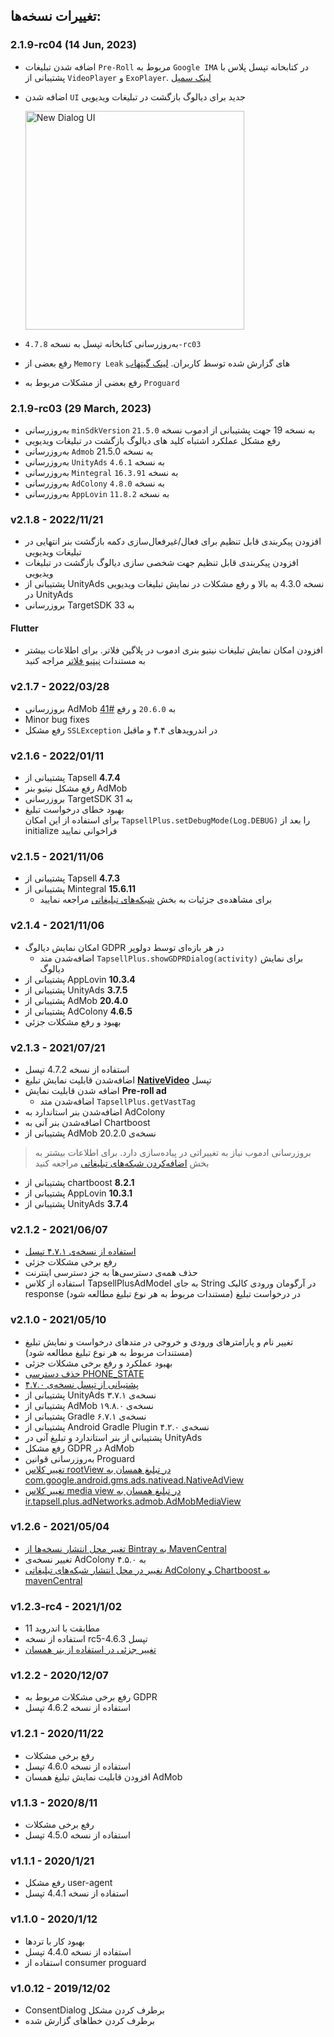## تغییرات نسخه‌ها:

### 2.1.9-rc04 (14 Jun, 2023)
- اضافه شدن تبلیغات `Pre-Roll` مربوط به `Google IMA` در کتابخانه تپسل پلاس با پشتیبانی از `VideoPlayer` و `ExoPlayer`. [لینک سمپل](https://github.com/tapsellorg/TapsellPlusSDK-AndroidSample/blob/master/app/src/main/java/ir/tapsell/plussample/android/ExoPlayerVastActivity.java)
- اضافه شدن `UI` جدید برای دیالوگ بازگشت در تبلیغات ویدیویی

  <img width="350" src="https://github.com/tapsellorg/TapsellDocument/assets/38072572/da643aec-1cc5-4699-81f6-1bde4226f6bc"  alt='New Dialog UI'/>

- به‌روز‌رسانی کتابخانه تپسل به نسخه `4.7.8-rc03`
- رفع بعضی از `Memory Leak` های گزارش شده توسط کاربران. [لینک گیتهاب](https://github.com/tapsellorg/TapsellPlusSDK-AndroidSample/issues/58)
- رفع بعضی از مشکلات مربوط به `Proguard`

### 2.1.9-rc03 (29 March, 2023)
- به‌روز‌رسانی `minSdkVersion` به نسخه 19 جهت پشتیبانی از ادموب نسخه `21.5.0`
- رفع مشکل عملکرد اشتباه کلید های دیالوگ بازگشت در تبلیغات ویدیویی
- به‌رو‌ز‌رسانی `Admob` به نسخه 21.5.0
- به‌رو‌ز‌رسانی `UnityAds` به نسخه `4.6.1`
- به‌رو‌ز‌رسانی `Mintegral` به نسخه `16.3.91`
- به‌رو‌ز‌رسانی `AdColony` به نسخه `4.8.0`
- به‌رو‌ز‌رسانی `AppLovin` به نسخه `11.8.2`

### v2.1.8 - 2022/11/21
- افزودن پیکربندی قابل تنظیم برای فعال/غیرفعال‌سازی دکمه بازگشت بنر انتهایی در تبلیغات ویدیویی
- افزودن پیکربندی قابل تنظیم جهت شخصی سازی دیالوگ بازگشت در تبلیغات ویدیویی
- پشتیبانی از UnityAds نسخه 4.3.0 به بالا و رفع مشکلات در نمایش تبلیغات ویدیویی در UnityAds
- بروزرسانی TargetSDK به 33
#### Flutter
- افزودن امکان نمایش تبلیغات نیتیو بنری ادموب در پلاگین فلاتر. برای اطلاعات بیشتر به مستندات [نیتیو فلاتر](https://docs.tapsell.ir/plus-sdk/flutter/native/) مراجه کنید

### v2.1.7 - 2022/03/28
- بروزرسانی AdMob به `20.6.0` و رفع [#41](https://github.com/tapsellorg/TapsellPlusSDK-AndroidSample/issues/41)
- Minor bug fixes
- رفع مشکل `SSLException` در اندرویدهای ۴.۴ و ماقبل

### v2.1.6 - 2022/01/11
* پشتیبانی از Tapsell **4.7.4**
* رفع مشکل نیتیو بنر AdMob
* بروزرسانی TargetSDK به 31
* بهبود خطای درخواست تبلیغ  
    برای استفاده از این امکان
    `TapsellPlus.setDebugMode(Log.DEBUG)`
    را بعد از initialize فراخوانی نمایید
    

### v2.1.5 - 2021/11/06
* پشتیبانی از Tapsell **4.7.3**
* پشتیبانی از Mintegral **15.6.11**
    - برای مشاهده‌ی جزئیات به بخش [شبکه‌های تبلیغاتی](/plus-sdk/android/add-adnetworks/index.html) مراجعه نمایید

### v2.1.4 - 2021/11/06
* امکان نمایش دیالوگ GDPR در هر بازه‌ای توسط دولوپر
    - اضافه‌شدن متد `TapsellPlus.showGDPRDialog(activity)` برای نمایش دیالوگ
* پشتیبانی از AppLovin **10.3.4**
* پشتیبانی از UnityAds **3.7.5**
* پشتیبانی از AdMob **20.4.0**
* پشتیبانی از AdColony **4.6.5**
* بهبود و رفع مشکلات جزئی

### v2.1.3 - 2021/07/21
* استفاده از نسخه 4.7.2 تپسل
* اضافه‌شدن قابلیت نمایش تبلیغ [**NativeVideo**](/plus-sdk/android/native-vid/index.html) تپسل
* اضافه شدن قابلیت نمایش **Pre-roll ad**
  - اضافه‌شدن متد `TapsellPlus.getVastTag`
* اضافه‌شدن بنر استاندارد به AdColony
* اضافه‌شدن بنر آنی به Chartboost
* پشتیبانی از AdMob نسخه‌ی 20.2.0  

> بروزرسانی ادموب نیاز به تغییراتی در پیاده‌سازی دارد. برای اطلاعات بیشتر به بخش [اضافه‌کردن شبکه‌های تبلیغاتی](/plus-sdk/android/add-adnetworks/index.html) مراجعه کنید

* پشتیبانی از chartboost **8.2.1**
* پشتیبانی از AppLovin **10.3.1**
* پشتیبانی از UnityAds **3.7.4**


### v2.1.2 - 2021/06/07
* [استفاده از نسخه‌ی ۴.۷.۱ تپسل](https://docs.tapsell.ir/tapsell-sdk/android/main/#v471---20210602)
* رفع برخی مشکلات جزئی
* حذف همه‌ی دسترسی‌ها به جز دسترسی اینترنت
* استفاده از کلاس TapsellPlusAdModel به جای String در آرگومان ورودی کالبک response در درخواست تبلیغ (مستندات مربوط به هر نوع تبلیغ مطالعه شود)

### v2.1.0 - 2021/05/10
* تغییر نام و پارامترهای ورودی و خروجی در متدهای درخواست و نمایش تبلیغ (مستندات مربوط به هر نوع تبلیغ مطالعه شود)
* بهبود عملکرد و رفع برخی مشکلات جزئی
* [حذف دسترسی PHONE_STATE](https://docs.tapsell.ir/plus-sdk/android/initialize/#%D8%AF%D8%B3%D8%AA%D8%B1%D8%B3%DB%8C%D9%87%D8%A7)
* [پشتیبانی از تپسل نسخه‌ی ۴.۷.۰](https://docs.tapsell.ir/tapsell-sdk/android/main/#v470---20210510)
* پشتیبانی از UnityAds نسخه‌ی ۳.۷.۱
* پشتیبانی از AdMob نسخه‌ی ۱۹.۸.۰
* پشتیبانی از Gradle نسخه‌ی ۶.۷.۱
* پشتیبانی از Android Gradle Plugin نسخه‌ی ۴.۲.۰
* پشتیبانی از بنر استاندارد و تبلیغ آنی در UnityAds
* رفع مشکل GDPR در AdMob
* به‌روزرسانی قوانین Proguard
* [تغییر کلاس rootView در تبلیغ همسان به com.google.android.gms.ads.nativead.NativeAdView](https://docs.tapsell.ir/plus-sdk/android/native/#%D8%B3%D8%A7%D8%AE%D8%AA-adholder)
* [تغییر کلاس media view در تبلیغ همسان به ir.tapsell.plus.adNetworks.admob.AdMobMediaView](https://docs.tapsell.ir/plus-sdk/android/native/#%D8%B3%D8%A7%D8%AE%D8%AA-adholder)

### v1.2.6 - 2021/05/04
* [تغییر محل انتشار نسخه‌ها از Bintray به MavenCentral](https://docs.tapsell.ir/plus-sdk/android/initialize/#%D8%AA%D9%86%D8%B8%DB%8C%D9%85%D8%A7%D8%AA-gradle)
* تغییر نسخه‌ی AdColony به ۴.۵.۰
* [نغییر در محل انتشار شبکه‌های تبلیغاتی AdColony و Chartboost به mavenCentral](https://docs.tapsell.ir/plus-sdk/android/add-adnetworks/#%D8%AA%D9%86%D8%B8%DB%8C%D9%85%D8%A7%D8%AA-gradle)

### v1.2.3-rc4 - 2021/1/02
* مطابقت با اندروید 11
* استفاده از نسخه rc5-4.6.3 تپسل
* [تغییر جزئی در استفاده از بنر همسان](https://docs.tapsell.ir/plus-sdk/android/native/#%D8%B3%D8%A7%D8%AE%D8%AA-adholder)

### v1.2.2 - 2020/12/07
* رفع برخی مشکلات مربوط به GDPR
* استفاده از نسخه 4.6.2 تپسل

### v1.2.1 - 2020/11/22
* رفع برخی مشکلات
* استفاده از نسخه 4.6.0 تپسل
* افزودن قابلیت نمایش تبلیغ همسان AdMob

### v1.1.3 - 2020/8/11
* رفع برخی مشکلات
* استفاده از نسخه 4.5.0 تپسل

### v1.1.1 - 2020/1/21
* رفع مشکل user-agent
* استفاده از نسخه 4.4.1 تپسل

### v1.1.0 - 2020/1/12
* بهبود کار با تردها
* استفاده از نسخه 4.4.0 تپسل
* استفاده از consumer proguard

### v1.0.12 - 2019/12/02
* ConsentDialog برطرف کردن مشکل
* برطرف کردن خطاهای گزارش شده
